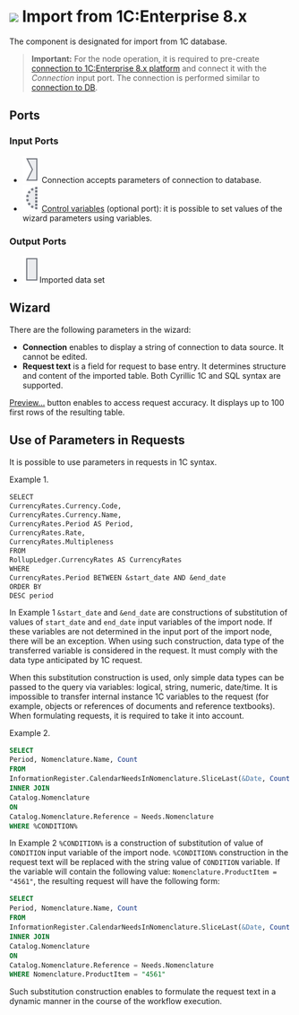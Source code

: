 # ![ ](../../images/icons/data-sources/crm-1cv8-import_default.svg) Import from 1C:Enterprise 8.x

The component is designated for import from 1C database.

> **Important:** For the node operation, it is required to pre-create [connection to 1C:Enterprise 8.x platform](../connections/list/1c.md) and connect it with the *Connection* input port. The connection is performed similar to [connection to DB](../../quick-start/database.md).

## Ports

### Input Ports

* ![ ](../../images/icons/app/node/ports/inputs/link_inactive.svg) Connection accepts parameters of connection to database.
* ![ ](../../images/icons/app/node/ports/inputs-optional/variable_inactive.svg) [Control variables](../../scenario/variables/control-variables.md) (optional port): it is possible to set values of the wizard parameters using variables.

### Output Ports

* ![ ](../../images/icons/app/node/ports/inputs/table_inactive.svg)Imported data set

## Wizard

There are the following parameters in the wizard:

* **Connection** enables to display a string of connection to data source. It cannot be edited.
* **Request text** is a field for request to base entry. It determines structure and content of the imported table.  Both Cyrillic 1C and SQL syntax are supported.

[Preview…](../../visualization/preview/preview.md) button enables to access request accuracy. It displays up to 100 first rows of the resulting table.

## Use of Parameters in Requests

It is possible to use parameters in requests in 1С syntax.

Example 1.

```
SELECT
CurrencyRates.Currency.Code,
CurrencyRates.Currency.Name,
CurrencyRates.Period AS Period,
CurrencyRates.Rate,
CurrencyRates.Multipleness
FROM
RollupLedger.CurrencyRates AS CurrencyRates
WHERE
CurrencyRates.Period BETWEEN &start_date AND &end_date
ORDER BY
DESC period
```

In Example 1 `&start_date` and `&end_date` are constructions of substitution of values of `start_date` and `end_date` input variables of the import node. If these variables are not determined in the input port of the import node, there will be an exception. When using such construction, data type of the transferred variable is considered in the request. It must comply with the data type anticipated by 1C request.

When this substitution construction is used, only simple data types can be passed to the query via variables: logical, string, numeric, date/time.  It is impossible to transfer internal instance 1C variables to the request (for example, objects or references of documents and reference textbooks). When formulating requests, it is required to take it into account.

Example 2.

```sql
SELECT
Period, Nomenclature.Name, Count
FROM
InformationRegister.CalendarNeedsInNomenclature.SliceLast(&Date, Count > &Count) AS Needs
INNER JOIN
Catalog.Nomenclature
ON
Catalog.Nomenclature.Reference = Needs.Nomenclature
WHERE %CONDITION%
```

In Example 2 `%CONDITION%` is a construction of substitution of value of `CONDITION` input variable of the import node. `%CONDITION%` construction in the request text will be replaced with the string value of `CONDITION` variable. If the variable will contain the following value: `Nomenclature.ProductItem = "4561"`, the resulting request will have the following form:

```sql
SELECT
Period, Nomenclature.Name, Count
FROM
InformationRegister.CalendarNeedsInNomenclature.SliceLast(&Date, Count > &Count) AS Needs
INNER JOIN
Catalog.Nomenclature
ON
Catalog.Nomenclature.Reference = Needs.Nomenclature
WHERE Nomenclature.ProductItem = "4561"
```

Such substitution construction enables to formulate the request text in a dynamic manner in the course of the workflow execution.
